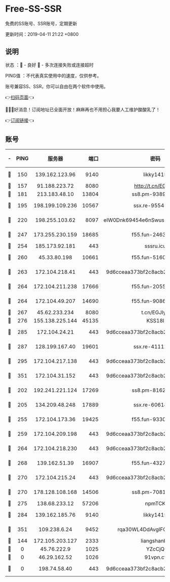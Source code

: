 # Free-SS-SSR

免费的SS账号、SSR账号，定期更新

更新时间：2019-04-11 21:22 +0800

## 说明

状态     ：🙂 - 良好 🙁 - 多次连接失败或连接超时

PING值   ：不代表真实使用中的速度，仅供参考。

账号兼容SS、SSR，你可以自由在两个软件中使用。

👉[扫码页面](https://liesauer.github.io/Free-SS-SSR/)👈

🎉🎉🎉好消息！订阅地址已全面开放！麻麻再也不用担心我要人工维护酸酸乳了！

👉[订阅链接](https://www.liesauer.net/yogurt/subscribe?ACCESS_TOKEN=DAYxR3mMaZAsaqUb)👈

## 账号

|-|PING|服务器|端口|密码|加密方式|区域|
|:----:|:----:|:-----:|-----:|:----:|:----:|:----:|
|🙂|150|139.162.123.96|9140|likky1415|aes-256-cfb|JP|
|🙂|157|91.188.223.72|8080|http://t.cn/EGJIyrl|rc4-md5|RU|
|🙂|181|213.183.48.10|13804|ss8.pm-93895580|rc4-md5|RU|
|🙂|195|198.199.109.236|10567|ssx.re-95545357|aes-256-cfb|US|
|🙂|220|198.255.103.62|8097|eIW0Dnk69454e6nSwuspv9DmS201tQ0D|aes-256-cfb|US|
|🙂|247|173.255.230.159|18685|f55.fun-24638693|aes-256-cfb|US|
|🙂|254|185.173.92.181|443|sssru.icu|rc4-md5|RU|
|🙂|260|45.33.80.198|10661|f55.fun-51606632|aes-256-cfb|US|
|🙂|263|172.104.218.41|443|9d6cceaa373bf2c8acb22e60b6a58be6|aes-256-cfb|US|
|🙂|264|172.104.211.238|17666|f55.fun-20551723|aes-256-cfb|US|
|🙂|264|172.104.49.207|14690|f55.fun-90866844|aes-256-cfb|SG|
|🙂|267|45.62.233.234|8080|t.cn/EGJIyrl|rc4-md5|CA|
|🙂|276|155.138.225.144|45135|KSS18l|rc4-md5|US|
|🙂|285|172.104.24.21|443|9d6cceaa373bf2c8acb22e60b6a58be6|aes-256-cfb|US|
|🙂|287|128.199.167.40|19601|ssx.re-41112805|aes-256-cfb|SG|
|🙂|295|172.104.217.138|443|9d6cceaa373bf2c8acb22e60b6a58be6|aes-256-cfb|US|
|🙂|351|172.104.31.152|443|9d6cceaa373bf2c8acb22e60b6a58be6|aes-256-cfb|US|
|🙂|202|192.241.221.124|17269|ss8.pm-81626609|aes-256-cfb|US|
|🙂|205|134.209.48.248|17889|ssx.re-60618684|aes-256-cfb|US|
|🙂|255|172.104.173.36|19425|f55.fun-93309180|aes-256-cfb|SG|
|🙂|259|172.104.209.198|443|9d6cceaa373bf2c8acb22e60b6a58be6|aes-256-cfb|US|
|🙂|264|172.104.218.230|443|9d6cceaa373bf2c8acb22e60b6a58be6|aes-256-cfb|US|
|🙂|268|139.162.51.39|16907|f55.fun-43279732|aes-256-cfb|SG|
|🙂|270|172.104.215.24|443|9d6cceaa373bf2c8acb22e60b6a58be6|aes-256-cfb|US|
|🙂|270|178.128.108.168|14506|ss8.pm-70819008|aes-256-cfb|SG|
|🙂|275|138.68.233.12|57206|npmTCK|rc4-md5|US|
|🙂|284|139.162.185.76|9140|likky1415|aes-256-cfb|DE|
|🙂|351|109.238.6.24|9452|rqa30WL4DdAvgIFG6Fs3znzTa|aes-256-cfb|FR|
|🙁|144|172.105.203.127|2333|liangshanbo|chacha20|JP|
|🙁|0|45.76.222.9|1025|YZcCjQ|rc4-md5|JP|
|🙁|0|46.29.162.52|1026|91vpn.cf|rc4-md5|RU|
|🙁|0|198.74.58.40|443|9d6cceaa373bf2c8acb22e60b6a58be6|aes-256-cfb|US|
